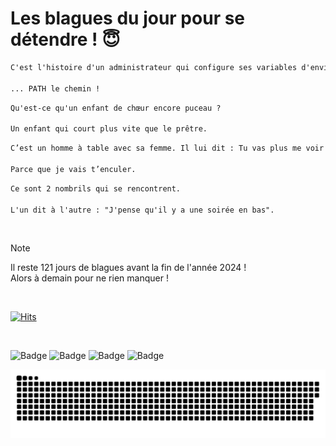 
<h1>Les blagues du jour pour se détendre ! 😇</h1>

```diff
C'est l'histoire d'un administrateur qui configure ses variables d'environnement...

... PATH le chemin !
```

```diff
Qu'est-ce qu'un enfant de chœur encore puceau ?

Un enfant qui court plus vite que le prêtre.
```

```diff
C’est un homme à table avec sa femme. Il lui dit : Tu vas plus me voir pendant 5 minutes. Elle lui demande, pourquoi ? Il lui répondit :

Parce que je vais t’enculer.
```

```diff
Ce sont 2 nombrils qui se rencontrent.

L'un dit à l'autre : "J'pense qu'il y a une soirée en bas".
```

<br/>

> [!NOTE]
> Il reste 121 jours de blagues avant la fin de l'année 2024 ! <br/>
> Alors à demain pour ne rien manquer !

<br/>


[![Hits](https://hits.seeyoufarm.com/api/count/incr/badge.svg?url=https%3A%2F%2Fgithub.com%2FClems02%2Fhit-counter&count_bg=%23003E80&title_bg=%235C9FE1&icon=powershell.svg&icon_color=%23FFFFFF&title=Visite&edge_flat=false)](https://hits.seeyoufarm.com)


<br/>


![Badge](https://img.shields.io/badge/Last%20updated%20on-white?style=for-the-badge&logo=clockify)   ![Badge](https://img.shields.io/badge/02/09-white?style=for-the-badge) ![Badge](https://img.shields.io/badge/at-white?style=for-the-badge) ![Badge](https://img.shields.io/badge/02:55-white?style=for-the-badge)


<p align="center">
 <img width="1000" src="assets/github-snake.svg" alt="snake"/>
</p>
